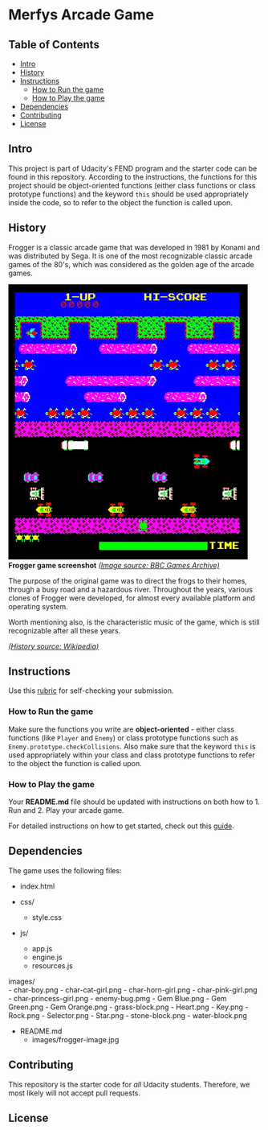 # Merfys Arcade Game

## Table of Contents

- [Intro](#intro)
- [History](#history)
- [Instructions](#instructions)
	- [How to Run the game](#how-to-run-the-game)
	- [How to Play the game](#how-to-play-the-game)
- [Dependencies](#dependencies)
- [Contributing](#contributing)
- [License](#license)

## Intro

This project is part of Udacity's FEND program and the starter code can be found in this repository. According to the instructions, the functions for this project should be object-oriented functions (either class functions or class prototype functions) and the keyword `this` should be used appropriately inside the code, so to refer to the object the function is called upon.

## History

Frogger is a classic arcade game that was developed in 1981 by Konami and was distributed by Sega. It is one of the most recognizable classic arcade games of the 80's, which was considered as the golden age of the arcade games.

![frogger arcade game screenshot](images/frogger-image.jpg)  
**Frogger game screenshot** [_(Image source: BBC Games Archive)_](http://bbcmicro.co.uk/game.php?id=1934)

The purpose of the original game was to direct the frogs to their homes, through a busy road and a hazardous river. Throughout the years, various clones of Frogger were developed, for almost every available platform and operating system. 

Worth mentioning also, is the characteristic music of the game, which is still recognizable after all these years.

[_(History source: Wikipedia)_](https://en.wikipedia.org/wiki/Frogger)

## Instructions

Use this [rubric](https://review.udacity.com/#!/rubrics/2013/view) for self-checking your submission.

### How to Run the game

Make sure the functions you write are **object-oriented** - either class functions (like `Player` and `Enemy`) or class prototype functions such as `Enemy.prototype.checkCollisions`. Also make sure that the keyword `this` is used appropriately within your class and class prototype functions to refer to the object the function is called upon.

### How to Play the game

Your **README.md** file should be updated with instructions on both how to 1. Run and 2. Play your arcade game.

For detailed instructions on how to get started, check out this [guide](https://docs.google.com/document/d/1v01aScPjSWCCWQLIpFqvg3-vXLH2e8_SZQKC8jNO0Dc/pub?embedded=true).

## Dependencies  
  
The game uses the following files:  
  
- index.html  
  
- css/  
	- style.css
  
- js/  
	- app.js
	- engine.js
	- resources.js
  
images/  
	- char-boy.png
	- char-cat-girl.png
	- char-horn-girl.png
	- char-pink-girl.png
	- char-princess-girl.png
	- enemy-bug.pmg
	- Gem Blue.png
	- Gem Green.png
	- Gem Orange.png
	- grass-block.png
	- Heart.png
	- Key.png
	- Rock.png
	- Selector.png
	- Star.png
	- stone-block.png
	- water-block.png
  
- README.md  
	- images/frogger-image.jpg  
  
## Contributing

This repository is the starter code for _all_ Udacity students. Therefore, we most likely will not accept pull requests.

## License


